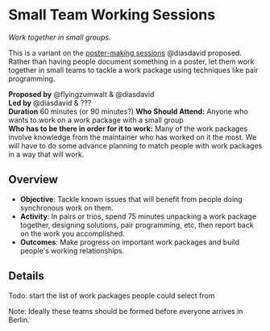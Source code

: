 # Small Team Working Sessions
_Work together in small groups._

This is a variant on the [poster-making sessions](poster-making-sessions.md) @diasdavid proposed. Rather than having people document something in a poster, let them work together in small teams to tackle a work package using techniques like pair programming.

**Proposed by** @flyingzumwalt & @diasdavid  
**Led by** @diasdavid & ???   
**Duration** 60 minutes (or 90 minutes?) 
**Who Should Attend:** Anyone who wants to work on a work package with a small group  
**Who has to be there in order for it to work:** Many of the work packages involve knowledge from the maintainer who has worked on it the most. We will have to do some advance planning to match people with work packages in a way that will work. 

## Overview

- **Objective**: Tackle known issues that will benefit from people doing synchronous work on them.  
- **Activity**: In pairs or trios, spend 75 minutes unpacking a work package together, designing solutions, pair programming, etc, then report back on the work you accomplished. 
- **Outcomes**: Make progress on important work packages and build people's working relationships.

## Details
Todo: start the list of work packages people could select from

Note: Ideally these teams should be formed before everyone arrives in Berlin.
